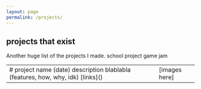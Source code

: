 ```yaml
---
layout: page
permalink: /projects/
---
```


## projects that exist

Another huge list of the projects I made. <span class="tag-school">school project</span> <span class="tag-school">game jam</span>

<table>

<tr>
    <td>
    # project name (date)
    description blablabla (features, how, why, idk)
    [links]()
    </td>
    <td>
    [images here]
    </td>
</tr>

</table>
